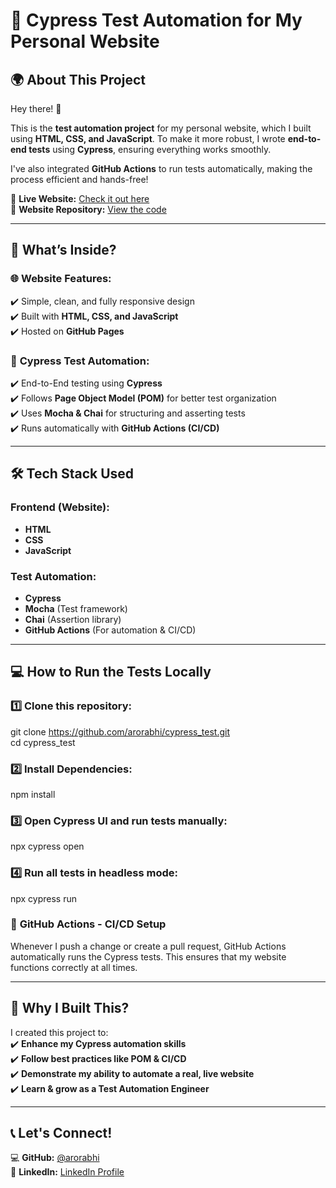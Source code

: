 # 🚀 Cypress Test Automation for My Personal Website  

## 🌍 About This Project  

Hey there! 👋  

This is the **test automation project** for my personal website, which I built using **HTML, CSS, and JavaScript**. To make it more robust, I wrote **end-to-end tests** using **Cypress**, ensuring everything works smoothly.  

I've also integrated **GitHub Actions** to run tests automatically, making the process efficient and hands-free!  

🔗 **Live Website:** [Check it out here](https://arorabhi.github.io/test-site/)  
🔗 **Website Repository:** [View the code](https://github.com/arorabhi/test-site)  

---

## 🚀 What’s Inside?  

### 🌐 **Website Features:**  
✔️ Simple, clean, and fully responsive design  
✔️ Built with **HTML, CSS, and JavaScript**  
✔️ Hosted on **GitHub Pages**  

### 🤖 **Cypress Test Automation:**  
✔️ End-to-End testing using **Cypress**  
✔️ Follows **Page Object Model (POM)** for better test organization  
✔️ Uses **Mocha & Chai** for structuring and asserting tests  
✔️ Runs automatically with **GitHub Actions (CI/CD)**  

---

## 🛠️ **Tech Stack Used**  

### **Frontend (Website):**  
- **HTML**  
- **CSS**  
- **JavaScript**  

### **Test Automation:**  
- **Cypress**  
- **Mocha** (Test framework)  
- **Chai** (Assertion library)  
- **GitHub Actions** (For automation & CI/CD)  

---

## 💻 **How to Run the Tests Locally**  

### 1️⃣ Clone this repository:
git clone https://github.com/arorabhi/cypress_test.git  
cd cypress_test

### 2️⃣ Install Dependencies:
npm install

### 3️⃣ Open Cypress UI and run tests manually:
npx cypress open

### 4️⃣ Run all tests in headless mode:
npx cypress run

### 🔄 **GitHub Actions - CI/CD Setup** 
Whenever I push a change or create a pull request, GitHub Actions automatically runs the Cypress tests. This ensures that my website functions correctly at all times.

---

## 🎯 Why I Built This?  

I created this project to:  
✔️ **Enhance my Cypress automation skills**  
✔️ **Follow best practices like POM & CI/CD**  
✔️ **Demonstrate my ability to automate a real, live website**  
✔️ **Learn & grow as a Test Automation Engineer**  

---

## 📞 Let's Connect!  

💻 **GitHub:** [@arorabhi](https://github.com/arorabhi)  
💼 **LinkedIn:** [LinkedIn Profile](https://www.linkedin.com/in/abhishek-arora9)  